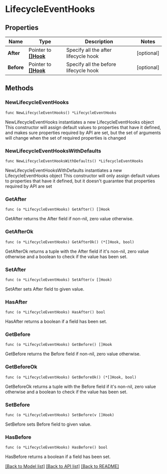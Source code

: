 # LifecycleEventHooks

## Properties

Name | Type | Description | Notes
------------ | ------------- | ------------- | -------------
**After** | Pointer to [**[]Hook**](Hook.md) | Specify all the after lifecycle hook | [optional] 
**Before** | Pointer to [**[]Hook**](Hook.md) | Specify all the before lifecycle hook | [optional] 

## Methods

### NewLifecycleEventHooks

`func NewLifecycleEventHooks() *LifecycleEventHooks`

NewLifecycleEventHooks instantiates a new LifecycleEventHooks object
This constructor will assign default values to properties that have it defined,
and makes sure properties required by API are set, but the set of arguments
will change when the set of required properties is changed

### NewLifecycleEventHooksWithDefaults

`func NewLifecycleEventHooksWithDefaults() *LifecycleEventHooks`

NewLifecycleEventHooksWithDefaults instantiates a new LifecycleEventHooks object
This constructor will only assign default values to properties that have it defined,
but it doesn't guarantee that properties required by API are set

### GetAfter

`func (o *LifecycleEventHooks) GetAfter() []Hook`

GetAfter returns the After field if non-nil, zero value otherwise.

### GetAfterOk

`func (o *LifecycleEventHooks) GetAfterOk() (*[]Hook, bool)`

GetAfterOk returns a tuple with the After field if it's non-nil, zero value otherwise
and a boolean to check if the value has been set.

### SetAfter

`func (o *LifecycleEventHooks) SetAfter(v []Hook)`

SetAfter sets After field to given value.

### HasAfter

`func (o *LifecycleEventHooks) HasAfter() bool`

HasAfter returns a boolean if a field has been set.

### GetBefore

`func (o *LifecycleEventHooks) GetBefore() []Hook`

GetBefore returns the Before field if non-nil, zero value otherwise.

### GetBeforeOk

`func (o *LifecycleEventHooks) GetBeforeOk() (*[]Hook, bool)`

GetBeforeOk returns a tuple with the Before field if it's non-nil, zero value otherwise
and a boolean to check if the value has been set.

### SetBefore

`func (o *LifecycleEventHooks) SetBefore(v []Hook)`

SetBefore sets Before field to given value.

### HasBefore

`func (o *LifecycleEventHooks) HasBefore() bool`

HasBefore returns a boolean if a field has been set.


[[Back to Model list]](../README.md#documentation-for-models) [[Back to API list]](../README.md#documentation-for-api-endpoints) [[Back to README]](../README.md)



